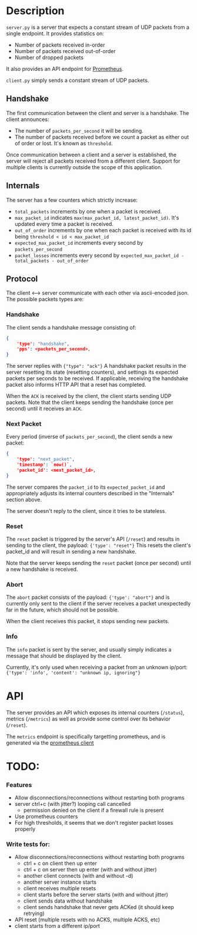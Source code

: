 # Description
`server.py` is a server that expects a constant stream of UDP packets
from a single endpoint. It provides statistics on:

- Number of packets received in-order
- Number of packets received out-of-order
- Number of dropped packets

It also provides an API endpoint for [Prometheus](https://prometheus.io/).

`client.py` simply sends a constant stream of UDP packets.


## Handshake
The first communication between the client and server is a handshake.
The client announces:

- The number of `packets_per_second` it will be sending.
- The number of packets received before we count a packet as either out
of order or lost. It's known as `threshold`.

Once communication between a client and a server is established, the
server will reject all packets received from a different client. Support
for multiple clients is currently outside the scope of this application.

## Internals
The server has a few counters which strictly increase:

- `total_packets` increments by one when a packet is received.
- `max_packet_id` indicates `max(max_packet_id, latest_packet_id)`.
 It's updated every time a packet is received.
- `out_of_order` increments by one when each packet is received with its
 id being `threshold < id < max_packet_id`
- `expected_max_packet_id` increments every second by `packets_per_second`
- `packet_losses` increments every second by
 `expected_max_packet_id - total_packets - out_of_order`

## Protocol

The client <--> server communicate with each other via ascii-encoded json.
The possible packets types are:

### Handshake

The client sends a handshake message consisting of:
```json
{
    'type': "handshake",
    'pps': <packets_per_second>,
}
```
The server replies with `{"type": "ack"}`
A handshake packet results in the server resetting its state (resetting
counters), and settings its expected packets per seconds to be received.
If applicable, receiving the handshake packet also informs HTTP API that
a reset has completed.

When the `ACK` is received by the client, the client starts sending UDP
packets. Note that the client keeps sending the handshake (once per
second) until it receives an `ACK`.

### Next Packet

Every period (inverse of `packets_per_second`), the client sends a new
packet:
```json
{
    'type': "next_packet",
    'timestamp': `now()`,
    'packet_id': <next_packet_id>,
}
```
The server compares the `packet_id` to its `expected_packet_id` and
appropriately adjusts its internal counters described in the "Internals"
section above.

The server doesn't reply to the client, since it tries to be stateless.

### Reset

The `reset` packet is triggered by the server's API (`/reset`) and
results in sending to the client, the payload: `{'type': "reset"}` This
resets the client's packet_id and will result in sending a new
handshake.

Note that the server keeps sending the `reset` packet (once per second)
until a new handshake is received.

### Abort

The `abort` packet consists of the payload: `{'type': "abort"}` and is
currently only sent to the client if the server receives a packet
unexpectedly far in the future, which should not be possible.

When the client receives this packet, it stops sending new packets.


### Info

The `info` packet is sent by the server, and usually simply indicates a
message that should be displayed by the client.

Currently, it's only
used when receiving a packet from an unknown ip/port:
`{'type': 'info', 'content': "unknown ip, ignoring"}`


# API
The server provides an API which exposes its internal counters (`/status`),
metrics (`/metrics`) as well as provide some control over its behavior
(`/reset`).

The `metrics` endpoint is specifically targetting prometheus, and is generated
via the [prometheus client](https://github.com/prometheus/client_python)


# TODO:

### Features

- Allow disconnections/reconnections without restarting both programs
 - server ctrl+c (with jitter?) looping call cancelled
	- permission denied on the client if a firewall rule is present
- Use prometheus counters
- For high thresholds, it seems that we don't register packet losses properly


### Write tests for:

- Allow disconnections/reconnections without restarting both programs
	- ctrl + c on client then up enter
	- ctrl + c on server then up enter (with and without jitter)
	- another client connects (with and without -d)
	- another server instance starts
	- client receives multiple resets
	- client starts before the server starts (with and without jitter)
	- client sends data without handshake
	- client sends handshake that never gets ACKed (it should keep retrying)
- API reset (multiple resets with no ACKS, multiple ACKS, etc)
- client starts from a different ip/port
